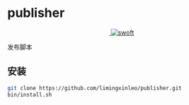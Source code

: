 # publisher

<p align="center">
    <a href="https://github.com/swoft-cloud/swoft" target="_blank">
        <img src="http://qiniu.daydaygo.top/swoft-logo.png?imageView2/2/w/300" alt="swoft" />
    </a>
</p>

发布脚本

## 安装
~~~bash
git clone https://github.com/limingxinleo/publisher.git
bin/install.sh
~~~

